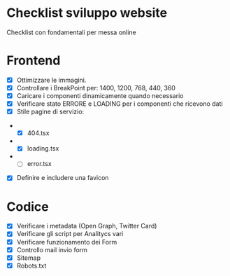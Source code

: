 # Checklist sviluppo website

Checklist con fondamentali per messa online

# Frontend

- [x] Ottimizzare le immagini.
- [x] Controllare i BreakPoint per: 1400, 1200, 768, 440, 360
- [x] Caricare i componenti dinamicamente quando necessario
- [x] Verificare stato ERRORE e LOADING per i componenti che ricevono dati
- [x] Stile pagine di servizio:
- - [x] 404.tsx
- - [x] loading.tsx
- - [ ] error.tsx
- [x] Definire e includere una favicon

# Codice

- [x] Verificare i metadata (Open Graph, Twitter Card)
- [x] Verificare gli script per Analitycs vari
- [x] Verificare funzionamento dei Form
- [x] Controllo mail invio form
- [x] Sitemap
- [x] Robots.txt
